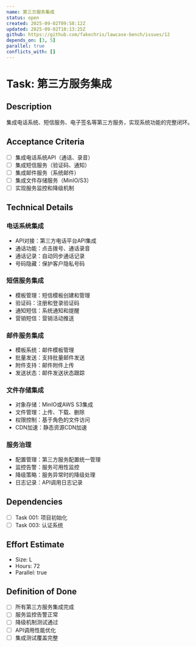 ```yaml
---
name: 第三方服务集成
status: open
created: 2025-09-02T09:58:12Z
updated: 2025-09-02T10:13:25Z
github: https://github.com/fakechris/lawcase-bench/issues/12
depends_on: [3, 5]
parallel: true
conflicts_with: []
---
```


# Task: 第三方服务集成

## Description

集成电话系统、短信服务、电子签名等第三方服务，实现系统功能的完整闭环。

## Acceptance Criteria

- [ ] 集成电话系统API（通话、录音）
- [ ] 集成短信服务（验证码、通知）
- [ ] 集成邮件服务（系统邮件）
- [ ] 集成文件存储服务（MinIO/S3）
- [ ] 实现服务监控和降级机制

## Technical Details

### 电话系统集成

- API对接：第三方电话平台API集成
- 通话功能：点击拨号、通话录音
- 通话记录：自动同步通话记录
- 号码隐藏：保护客户隐私号码

### 短信服务集成

- 模板管理：短信模板创建和管理
- 验证码：注册和登录验证码
- 通知短信：系统通知和提醒
- 营销短信：营销活动推送

### 邮件服务集成

- 模板系统：邮件模板管理
- 批量发送：支持批量邮件发送
- 附件支持：邮件附件上传
- 发送状态：邮件发送状态跟踪

### 文件存储集成

- 对象存储：MinIO或AWS S3集成
- 文件管理：上传、下载、删除
- 权限控制：基于角色的文件访问
- CDN加速：静态资源CDN加速

### 服务治理

- 配置管理：第三方服务配置统一管理
- 监控告警：服务可用性监控
- 降级策略：服务异常时的降级处理
- 日志记录：API调用日志记录

## Dependencies

- [ ] Task 001: 项目初始化
- [ ] Task 003: 认证系统

## Effort Estimate

- Size: L
- Hours: 72
- Parallel: true

## Definition of Done

- [ ] 所有第三方服务集成完成
- [ ] 服务监控告警正常
- [ ] 降级机制测试通过
- [ ] API调用性能优化
- [ ] 集成测试覆盖完整
